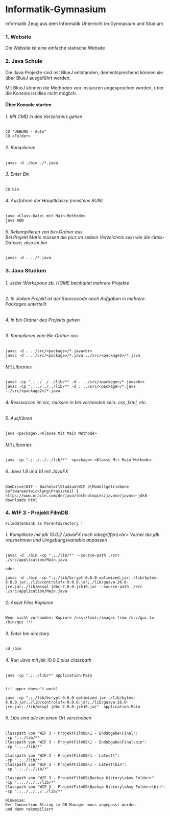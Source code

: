# Informatik-Gymnasium
Informatik Zeug aus dem Informatik Unterricht im Gymnasium und Studium

<h3> 1. Website </h3>
Die Website ist eine einfache statische Website

<h3> 2. Java Schule </h3>

Die Java Projekte sind mit BlueJ entstanden,
dementsprechend können sie über BlueJ ausgeführt werden.

Mit BlueJ können die Methoden von Instanzen angesprochen werden,
über die Konsole ist dies nicht möglich.

<h4> Über Konsole starten </h4>

<h6>1. Mit CMD in das Verzeichnis gehen</h6>
	
	CD "UEBUNG - Auto"
	CD <Folder>

<h6>2. Kompilieren</h6>
	
	javac -d ./bin ./*.java
	
<h6>3. Enter Bin</h6>
	
	CD bin
	
<h6>4. Ausführen der Hauptklasse (meistens RUN)</h6>
	
	java <Class-Datei mit Main-Methode>
	java RUN
	
<h6>5. Rekompilieren von bin-Ordner aus<br>
	<i>Bei Projekt Mario müssen die pics im selben Verzeichnis sein wie die class-Dateien, also im bin</i></h6>
	
	javac -d . ../*.java

	

<h3> 3. Java Studium </h3>

<h6>1. Jeder Workspace zb. HOME beinhaltet mehrere Projekte</h6>

<h6>2. In Jedem Projekt ist der Sourcecode nach Aufgaben in mehrere Packages unterteilt</h6>

<h6>4. In bin Ordner des Projekts gehen</h6>

<h6>3. Kompilieren vom Bin Ordner aus</h6>
	
	javac -d . ../src/<package>/*.java<br>
	javac -d . ../src/<package>/*.java ../src/<package2>/*.java
	
   <h6>Mit Libraries</h6>
	
	javac -cp ".;../../../lib/*" -d . ../src/<package>/*.java<br>
	javac -cp ".;../../../lib/*" -d . ../src/<package>/*.java ../src/<package2>/*.java

<h6>4. Ressourcen im src, müssen in bin vorhanden sein: css, fxml, etc.	</h6>

<h6>5. Ausführen</h6>
	
	java <package>.<Klasse Mit Main Methode>
	
<h6>Mit Libraries</h6>
	
	java -cp ".;../../../lib/*"  <package>.<Klasse Mit Main Methode>
		
<h6>6. Java 1.8 und 10 mit JavaFX</h6>

	OneDrive\WIF - Bachelor\Studium\WIF 3\Modellgetriebene Softwareentwicklung\Praxisteil 1
	https://www.oracle.com/de/java/technologies/javase/javase-jdk8-downloads.html
	
	
<h3> 4. WIF 3 - Projekt FilmDB </h3>

	Filmdatenbank as Parentdirectory !

<h6>1.  Kompilliere mit jdk 10.0.2 (JavaFX noch inbegriffen)>br>
	<i>Vorher die jdk rausnehmen und Umgebungsvariable anpassen </i></h6>

	javac -d ./bin -cp ".;./lib/*" --source-path ./src ./src/application/Main.java	

	oder

	javac -d ./bin -cp ".;./lib/bcrypt-0.6.0-optimized.jar;./lib/bytes-0.8.0.jar;./lib/controlsfx-9.0.0.jar;./lib/guava-26.0-jre.jar;./lib/mssql-jdbc-7.0.0.jre10.jar --source-path ./src ./src/application/Main.java


<h6>2.  Asset Files Kopieren</h6>

	Wenn nicht vorhanden: Kopiere /css;/fxml;/images from /src/gui to /bin/gui !!!


<h6>3.  Enter bin directory</h6>

	cd /bin 


<h6>4. Run Java mit jdk 10.0.2 plus classpath</h6>

	java -cp ".;../lib/*" application.Main


	(if upper doesn't work)

	java -cp ".;./lib/bcrypt-0.6.0-optimized.jar;./lib/bytes-0.8.0.jar;./lib/controlsfx-9.0.0.jar;./lib/guava-26.0-jre.jar;./lib/mssql-jdbc-7.0.0.jre10.jar"  application.Main


<h6>5. Libs sind alle an einen Ort verschoben </h6>

	Classpath von "WIF 3 - ProjektFilmDB\1 - Endabgabe\Final":
	-cp ".;./lib/*"
	Classpath von "WIF 3 - ProjektFilmDB\1 - Endabgabe\Final\bin":
	-cp ".;../lib/*"
	
	Classpath von "WIF 3 - ProjektFilmDB\1 - Latest\":
	-cp ".;../lib/*"
	Classpath von "WIF 3 - ProjektFilmDB\1 - Latest\bin":
	-cp ".;../../lib/*"
	
	Classpath von "WIF 3 - ProjektFilmDB\Backup History\<Any Folder>":
	-cp ".;../../../lib/*"
	Classpath von "WIF 3 - ProjektFilmDB\Backup History\<Any Folder>\bin":
	-cp ".;../../../../lib/*"
	
	Hinweise:
	Der Connection String im DB-Manager muss angepasst werden
	und dann rekompiliert
	
	
